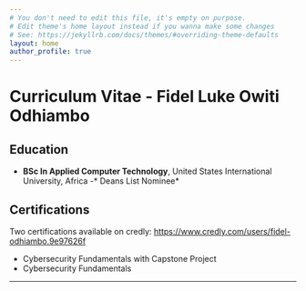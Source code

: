 ```yaml
---
# You don't need to edit this file, it's empty on purpose.
# Edit theme's home layout instead if you wanna make some changes
# See: https://jekyllrb.com/docs/themes/#overriding-theme-defaults
layout: home
author_profile: true
---
```

# Curriculum Vitae - Fidel Luke Owiti Odhiambo

## Education
- **BSc In Applied Computer Technology**, United States International University, Africa -* Deans List Nominee*


## Certifications
Two certifications available on credly: https://www.credly.com/users/fidel-odhiambo.9e97626f

- Cybersecurity Fundamentals with Capstone Project
- Cybersecurity Fundamentals

---
